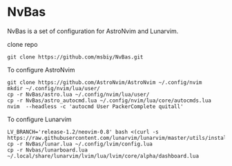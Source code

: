 # NvBas
NvBas is a set of configuration for AstroNvim and Lunarvim.

clone repo
```
git clone https://github.com/msbiy/NvBas.git

```

To configure AstroNvim
```
git clone https://github.com/AstroNvim/AstroNvim ~/.config/nvim
mkdir ~/.config/nvim/lua/user/
cp -r NvBas/astro.lua ~/.config/nvim/lua/user/
cp -r NvBas/astro_autocmd.lua ~/.config/nvim/lua/core/autocmds.lua 
nvim  --headless -c 'autocmd User PackerComplete quitall'

```

To configure Lunarvim
```
LV_BRANCH='release-1.2/neovim-0.8' bash <(curl -s https://raw.githubusercontent.com/lunarvim/lunarvim/master/utils/installer/install.sh)
cp -r NvBas/lunar.lua ~/.config/lvim/config.lua
cp -r Nvbas/lunarboard.lua ~/.local/share/lunarvim/lvim/lua/lvim/core/alpha/dashboard.lua

```
